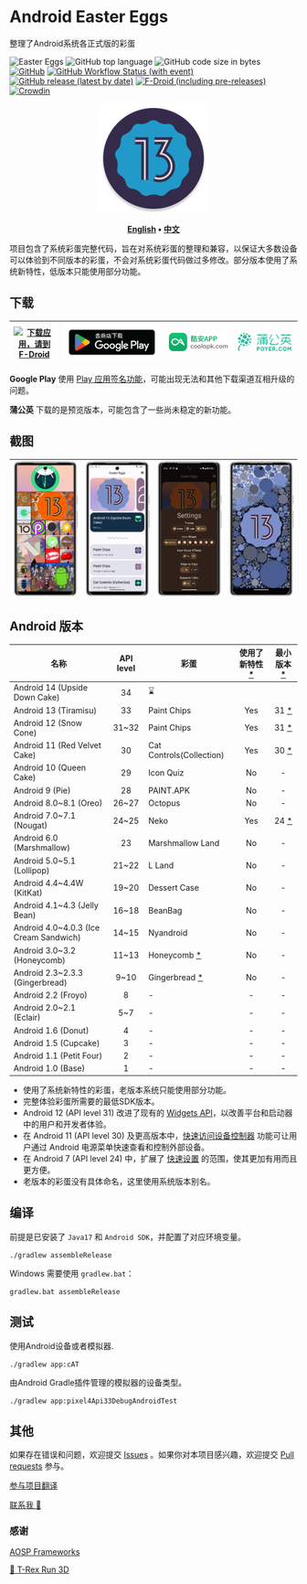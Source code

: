 # Android Easter Eggs

整理了Android系统各正式版的彩蛋

![Easter Eggs](https://img.shields.io/badge/Android-Easter%20Eggs-red?logo=android)
![GitHub top language](https://img.shields.io/github/languages/top/hushenghao/AndroidEasterEggs?logo=kotlin)
![GitHub code size in bytes](https://img.shields.io/github/languages/code-size/hushenghao/AndroidEasterEggs)
[![GitHub](https://img.shields.io/github/license/hushenghao/AndroidEasterEggs)](https://github.com/hushenghao/AndroidEasterEggs/blob/master/LICENSE)
[![GitHub Workflow Status (with event)](https://img.shields.io/github/actions/workflow/status/hushenghao/AndroidEasterEggs/buildRelease.yml)](https://github.com/hushenghao/AndroidEasterEggs/actions/workflows/buildRelease.yml)
[![GitHub release (latest by date)](https://img.shields.io/github/v/release/hushenghao/AndroidEasterEggs)](https://github.com/hushenghao/AndroidEasterEggs/releases)
[![F-Droid (including pre-releases)](https://img.shields.io/f-droid/v/com.dede.android_eggs)](https://f-droid.org/packages/com.dede.android_eggs/)
[![Crowdin](https://badges.crowdin.net/easter-eggs/localized.svg)](https://crowdin.com/project/easter-eggs)

<div align="center">

![logo](./images/ic_launcher_round.png)

**[English](./README.md) • [中文](./README_zh.md)**

</div>

项目包含了系统彩蛋完整代码，旨在对系统彩蛋的整理和兼容，以保证大多数设备可以体验到不同版本的彩蛋，不会对系统彩蛋代码做过多修改。部分版本使用了系统新特性，低版本只能使用部分功能。

## 下载

| [![下载应用，请到 F-Droid](https://fdroid.gitlab.io/artwork/badge/get-it-on-zh-cn.svg)](https://f-droid.org/packages/com.dede.android_eggs) | [![下载应用，请到 Google Play](./images/badge_playstore_fixpadding-zh.png)](https://play.google.com/store/apps/details?id=com.dede.android_eggs&utm_source=Github&pcampaignid=pcampaignidMKT-Other-global-all-co-prtnr-py-PartBadge-Mar2515-1) | [![下载应用，请到 CoolApk](./images/badge_coolapk.png)](https://www.coolapk.com/apk/com.dede.android_eggs) | [![Beta](./images/badge_pgyer.png)](https://www.pgyer.com/eggs) |
|--------------------------------------------------------------------------------------------------------------------------------------|-----------------------------------------------------------------------------------------------------------------------------------------------------------------------------------------------------------------------------------------|-----------------------------------------------------------------------------------------------------|-----------------------------------------------------------------|

**Google Play** 使用 [Play 应用签名功能](https://support.google.com/googleplay/android-developer/answer/9842756)，可能出现无法和其他下载渠道互相升级的问题。

**蒲公英** 下载的是预览版本，可能包含了一些尚未稳定的新功能。

## 截图

| ![](./fastlane/metadata/android/en-US/images/phoneScreenshots/1.png) | ![](./fastlane/metadata/android/en-US/images/phoneScreenshots/2.png) | ![](./fastlane/metadata/android/en-US/images/phoneScreenshots/3.png) | ![](./fastlane/metadata/android/en-US/images/phoneScreenshots/4.png) |
|----------------------------------------------------------------------|----------------------------------------------------------------------|----------------------------------------------------------------------|----------------------------------------------------------------------|

## Android 版本
| 名称                                     | API level | 彩蛋                            | 使用了新特性 [*](#id_new_features) | 最小版本 [*](#id_full_egg_mini_sdk) |
|----------------------------------------|:---------:|-------------------------------|:----------------------------:|:-------------------------------:|
| Android 14 (Upside Down Cake)          |    34     | ⌛️                            |                              |                                 |
| Android 13 (Tiramisu)                  |    33     | Paint Chips                   |             Yes              |      31 [*](#id_android12)      |
| Android 12 (Snow Cone)                 |   31~32   | Paint Chips                   |             Yes              |      31 [*](#id_android12)      |
| Android 11 (Red Velvet Cake)           |    30     | Cat Controls(Collection)      |             Yes              |      30 [*](#id_android11)      |
| Android 10 (Queen Cake)                |    29     | Icon Quiz                     |              No              |                -                |
| Android 9 (Pie)                        |    28     | PAINT.APK                     |              No              |                -                |
| Android 8.0~8.1 (Oreo)                 |   26~27   | Octopus                       |              No              |                -                |
| Android 7.0~7.1 (Nougat)               |   24~25   | Neko                          |             Yes              |      24 [*](#id_android7)       |
| Android 6.0 (Marshmallow)              |    23     | Marshmallow Land              |              No              |                -                |
| Android 5.0~5.1 (Lollipop)             |   21~22   | L Land                        |              No              |                -                |
| Android 4.4~4.4W (KitKat)              |   19~20   | Dessert Case                  |              No              |                -                |
| Android 4.1~4.3 (Jelly Bean)           |   16~18   | BeanBag                       |              No              |                -                |
| Android 4.0~4.0.3 (Ice Cream Sandwich) |   14~15   | Nyandroid                     |              No              |                -                |
| Android 3.0~3.2 (Honeycomb)            |   11~13   | Honeycomb [*](#id_egg_name)   |              No              |                -                |
| Android 2.3~2.3.3 (Gingerbread)        |   9~10    | Gingerbread [*](#id_egg_name) |              No              |                -                |
| Android 2.2 (Froyo)                    |     8     | -                             |              -               |                -                |
| Android 2.0~2.1 (Eclair)               |    5~7    | -                             |              -               |                -                |
| Android 1.6 (Donut)                    |     4     | -                             |              -               |                -                |
| Android 1.5 (Cupcake)                  |     3     | -                             |              -               |                -                |
| Android 1.1 (Petit Four)               |     2     | -                             |              -               |                -                |
| Android 1.0 (Base)                     |     1     | -                             |              -               |                -                |

* <span id='id_new_features'>使用了系统新特性的彩蛋，老版本系统只能使用部分功能。</span>
* <span id='id_full_egg_mini_sdk'>完整体验彩蛋所需要的最低SDK版本。</span>
* <span id='id_android12'>Android 12 (API level 31) 改进了现有的 [Widgets API](https://developer.android.google.cn/about/versions/12/features/widgets?hl=zh-cn)，以改善平台和启动器中的用户和开发者体验。</span>
* <span id='id_android11'>在 Android 11 (API level 30) 及更高版本中，[快速访问设备控制器](https://developer.android.google.cn/guide/topics/ui/device-control?hl=zh-cn) 功能可让用户通过 Android 电源菜单快速查看和控制外部设备。</span>
* <span id='id_android7'>在 Android 7 (API level 24) 中，扩展了 [快速设置](https://developer.android.google.cn/about/versions/nougat/android-7.0?hl=zh-cn#tile_api) 的范围，使其更加有用而且更方便。</span>
* <span id='id_egg_name'>老版本的彩蛋没有具体命名，这里使用系统版本别名。</span>

## 编译

前提是已安装了 `Java17` 和 `Android SDK`，并配置了对应环境变量。

```shell
./gradlew assembleRelease
```

Windows 需要使用 `gradlew.bat`： 

```shell
gradlew.bat assembleRelease
```

## 测试

使用Android设备或者模拟器.
```shell
./gradlew app:cAT
```

由Android Gradle插件管理的模拟器的设备类型。

```shell
./gradlew app:pixel4Api33DebugAndroidTest
```

## 其他

如果存在错误和问题，欢迎提交 [Issues](https://github.com/hushenghao/AndroidEasterEggs/issues) 。如果你对本项目感兴趣，欢迎提交 [Pull requests](https://github.com/hushenghao/AndroidEasterEggs/pulls) 参与。

[参与项目翻译](https://crowdin.com/project/easter-eggs)

[联系我 📧](mailto:dede.hu@qq.com)

### 感谢
[AOSP Frameworks](https://github.com/aosp-mirror/platform_frameworks_base)

[🦖 T-Rex Run 3D](https://github.com/Priler/dino3d)
